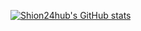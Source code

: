 [![Shion24hub's GitHub stats](https://github-readme-stats.vercel.app/api?username=shion24hub)](https://github.com/anuraghazra/github-readme-stats)
